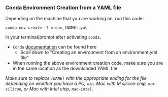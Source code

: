 ### Conda Environment Creation from a YAML file

Depending on the machine that you are working on, run this code:

`conda env create -f m-env_[NAME].yml`

in your terminal/prompt after activating `conda`.

*  `Conda` [documentation](https://docs.conda.io/projects/conda/en/latest/user-guide/tasks/manage-environments.html) can be found here
    * Scoll down to "Creating an environment from an environment.yml file"
*  When running the above environment creation code, make sure you are in the same location as the downloaded YAML file

*Make sure to replace `[NAME]` with the appropriate ending for the file depending on whether you have a PC, `win`, Mac with M silicon chip, `mac-silicon`, or Mac with Intel chip, `mac-intel`.*
